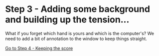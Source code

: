 # Step 3 - Adding some background and building up the tension...

What if you forget which hand is yours and which is the computer's? We need to add a bit of annotation to the window to keep things straight.

[Go to Step 4 - Keeping the score](Step4-Keeping-score)

